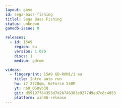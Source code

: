 ```yaml
---
layout: game
id: sega-bass-fishing
titlel: Sega Bass Fishing
status: unknown
gamedb-issue: 0

releases:
  - id: 15A9
    region: eu
    version: 1.020
    discs: 1
    medium: gdrom

videos:
  - fingerprint: 15A9 GD-ROM1/1 eu
    title: Intro auto run
    hw: i7 2720qm, GeForce 540M
    yt: nbO_OGUyb3Q
    git: d59197f84353d7d2b746383e9277d9ed7c8c4053
    platform: win86-release
---
```

